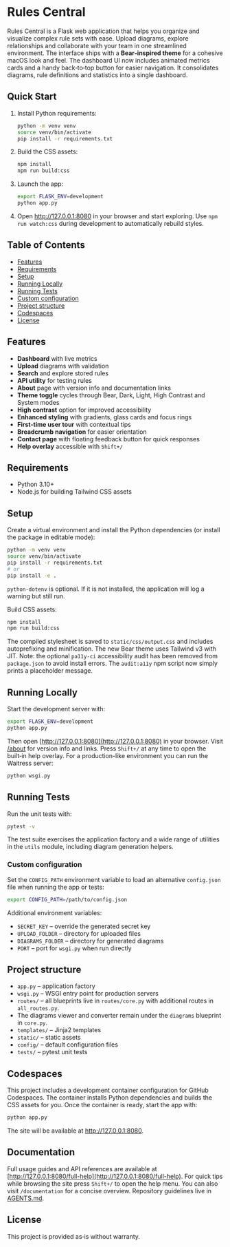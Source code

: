 # Rules Central

Rules Central is a Flask web application that helps you organize and visualize complex rule sets with ease.
Upload diagrams, explore relationships and collaborate with your team in one streamlined environment.
The interface ships with a **Bear‑inspired theme** for a cohesive macOS look and feel.
The dashboard UI now includes animated metrics cards and a handy back‑to‑top button for easier navigation.
It consolidates diagrams, rule definitions and statistics into a single dashboard.

## Quick Start
1. Install Python requirements:
   ```bash
   python -m venv venv
   source venv/bin/activate
   pip install -r requirements.txt
   ```
2. Build the CSS assets:
   ```bash
   npm install
   npm run build:css
   ```
3. Launch the app:
   ```bash
   export FLASK_ENV=development
   python app.py
   ```
4. Open <http://127.0.0.1:8080> in your browser and start exploring.
   Use `npm run watch:css` during development to automatically rebuild styles.

## Table of Contents
- [Features](#features)
- [Requirements](#requirements)
- [Setup](#setup)
- [Running Locally](#running-locally)
- [Running Tests](#running-tests)
- [Custom configuration](#custom-configuration)
- [Project structure](#project-structure)
- [Codespaces](#codespaces)
- [License](#license)

## Features
- **Dashboard** with live metrics
- **Upload** diagrams with validation
- **Search** and explore stored rules
- **API utility** for testing rules
- **About** page with version info and documentation links
- **Theme toggle** cycles through Bear, Dark, Light, High Contrast and System modes
- **High contrast** option for improved accessibility
- **Enhanced styling** with gradients, glass cards and focus rings
- **First-time user tour** with contextual tips
- **Breadcrumb navigation** for easier orientation
- **Contact page** with floating feedback button for quick responses
- **Help overlay** accessible with `Shift+/`

## Requirements
- Python 3.10+
- Node.js for building Tailwind CSS assets

## Setup
Create a virtual environment and install the Python dependencies (or install the package in editable mode):
```bash
python -m venv venv
source venv/bin/activate
pip install -r requirements.txt
# or
pip install -e .
```
`python-dotenv` is optional. If it is not installed, the application will log a warning but still run.

Build CSS assets:
```bash
npm install
npm run build:css
```
The compiled stylesheet is saved to `static/css/output.css` and includes autoprefixing and minification. The new Bear theme uses Tailwind v3 with JIT.
Note: the optional `pa11y-ci` accessibility audit has been removed from `package.json` to avoid install errors. The `audit:a11y` npm script now simply prints a placeholder message.

## Running Locally
Start the development server with:
```bash
export FLASK_ENV=development
python app.py
```
Then open [http://127.0.0.1:8080](http://127.0.0.1:8080) in your browser.
Visit [/about](http://127.0.0.1:8080/about) for version info and links.
Press `Shift+/` at any time to open the built‑in help overlay.
For a production-like environment you can run the Waitress server:
```bash
python wsgi.py
```

## Running Tests
Run the unit tests with:
```bash
pytest -v
```
The test suite exercises the application factory and a wide range of utilities in the `utils` module, including diagram generation helpers.

### Custom configuration
Set the ``CONFIG_PATH`` environment variable to load an alternative
``config.json`` file when running the app or tests:
```bash
export CONFIG_PATH=/path/to/config.json
```

Additional environment variables:

- `SECRET_KEY` – override the generated secret key
- `UPLOAD_FOLDER` – directory for uploaded files
- `DIAGRAMS_FOLDER` – directory for generated diagrams
- `PORT` – port for `wsgi.py` when run directly

## Project structure
- `app.py` – application factory
- `wsgi.py` – WSGI entry point for production servers
- `routes/` – all blueprints live in `routes/core.py` with additional routes in `all_routes.py`.
- The diagrams viewer and converter remain under the `diagrams` blueprint in `core.py`.
- `templates/` – Jinja2 templates
- `static/` – static assets
- `config/` – default configuration files
- `tests/` – pytest unit tests

## Codespaces

This project includes a development container configuration for GitHub Codespaces. The container installs Python dependencies and builds the CSS assets for you. Once the container is ready, start the app with:
```bash
python app.py
```
The site will be available at http://127.0.0.1:8080.

## Documentation

Full usage guides and API references are available at [http://127.0.0.1:8080/full-help](http://127.0.0.1:8080/full-help).
For quick tips while browsing the site press `Shift+/` to open the help menu.
You can also visit `/documentation` for a concise overview. Repository
guidelines live in [AGENTS.md](AGENTS.md).

## License
This project is provided as‑is without warranty.
